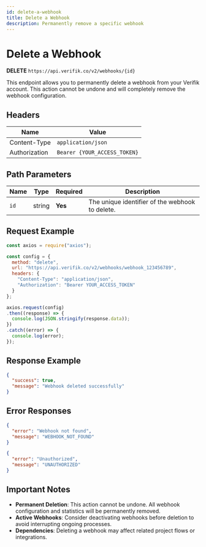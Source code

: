 ```yaml
---
id: delete-a-webhook
title: Delete a Webhook
description: Permanently remove a specific webhook
---
```


# Delete a Webhook

**DELETE** `https://api.verifik.co/v2/webhooks/{id}`

This endpoint allows you to permanently delete a webhook from your Verifik account. This action cannot be undone and will completely remove the webhook configuration.

## Headers

| Name          | Value                        |
| ------------- | ---------------------------- |
| Content-Type  | `application/json`           |
| Authorization | `Bearer {YOUR_ACCESS_TOKEN}` |

## Path Parameters

| Name | Type   | Required | Description                                                      |
| ---- | ------ | -------- | ---------------------------------------------------------------- |
| `id` | string | **Yes**  | The unique identifier of the webhook to delete.                 |

## Request Example

```javascript
const axios = require("axios");

const config = {
  method: "delete",
  url: "https://api.verifik.co/v2/webhooks/webhook_123456789",
  headers: {
    "Content-Type": "application/json",
    "Authorization": "Bearer YOUR_ACCESS_TOKEN"
  }
};

axios.request(config)
.then((response) => {
  console.log(JSON.stringify(response.data));
})
.catch((error) => {
  console.log(error);
});
```

## Response Example

```json
{
  "success": true,
  "message": "Webhook deleted successfully"
}
```

## Error Responses

```json
{
  "error": "Webhook not found",
  "message": "WEBHOOK_NOT_FOUND"
}
```

```json
{
  "error": "Unauthorized",
  "message": "UNAUTHORIZED"
}
```

## Important Notes

* **Permanent Deletion**: This action cannot be undone. All webhook configuration and statistics will be permanently removed.
* **Active Webhooks**: Consider deactivating webhooks before deletion to avoid interrupting ongoing processes.
* **Dependencies**: Deleting a webhook may affect related project flows or integrations.
